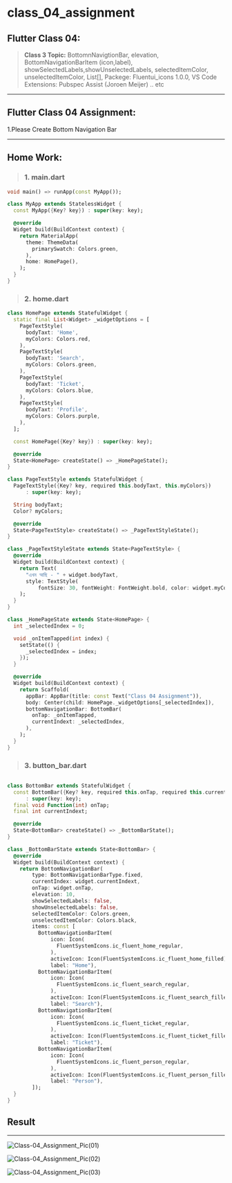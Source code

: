 # class_04_assignment

## Flutter Class 04:

> **Class 3 Topic:** BottomnNavigtionBar, elevation, BottomNavigationBarItem (icon,label), showSelectedLabels,showUnselectedLabels, selectedItemColor, unselectedItemColor, List[], Packege: Fluentui_icons 1.0.0, VS Code Extensions: Pubspec Assist (Joroen Meijer) .. etc

---

## Flutter Class 04 Assignment:

1.Please Create Bottom Navigation Bar

---

## Home Work:

> ### 1. main.dart

```dart
void main() => runApp(const MyApp());

class MyApp extends StatelessWidget {
  const MyApp({Key? key}) : super(key: key);

  @override
  Widget build(BuildContext context) {
    return MaterialApp(
      theme: ThemeData(
        primarySwatch: Colors.green,
      ),
      home: HomePage(),
    );
  }
}
```

> ### 2. home.dart

```dart
class HomePage extends StatefulWidget {
  static final List<Widget> _widgetOptions = [
    PageTextStyle(
      bodyTaxt: 'Home',
      myColors: Colors.red,
    ),
    PageTextStyle(
      bodyTaxt: 'Search',
      myColors: Colors.green,
    ),
    PageTextStyle(
      bodyTaxt: 'Ticket',
      myColors: Colors.blue,
    ),
    PageTextStyle(
      bodyTaxt: 'Profile',
      myColors: Colors.purple,
    ),
  ];

  const HomePage({Key? key}) : super(key: key);

  @override
  State<HomePage> createState() => _HomePageState();
}

class PageTextStyle extends StatefulWidget {
  PageTextStyle({Key? key, required this.bodyTaxt, this.myColors})
      : super(key: key);

  String bodyTaxt;
  Color? myColors;

  @override
  State<PageTextStyle> createState() => _PageTextStyleState();
}

class _PageTextStyleState extends State<PageTextStyle> {
  @override
  Widget build(BuildContext context) {
    return Text(
      "এখন আছি - " + widget.bodyTaxt,
      style: TextStyle(
          fontSize: 30, fontWeight: FontWeight.bold, color: widget.myColors),
    );
  }
}

class _HomePageState extends State<HomePage> {
  int _selectedIndex = 0;

  void _onItemTapped(int index) {
    setState(() {
      _selectedIndex = index;
    });
  }

  @override
  Widget build(BuildContext context) {
    return Scaffold(
      appBar: AppBar(title: const Text("Class 04 Assignment")),
      body: Center(child: HomePage._widgetOptions[_selectedIndex]),
      bottomNavigationBar: BottomBar(
        onTap: _onItemTapped,
        currentIndext: _selectedIndex,
      ),
    );
  }
}
```

> ### 3. button_bar.dart

```dart

class BottomBar extends StatefulWidget {
  const BottomBar({Key? key, required this.onTap, required this.currentIndext})
      : super(key: key);
  final void Function(int) onTap;
  final int currentIndext;

  @override
  State<BottomBar> createState() => _BottomBarState();
}

class _BottomBarState extends State<BottomBar> {
  @override
  Widget build(BuildContext context) {
    return BottomNavigationBar(
        type: BottomNavigationBarType.fixed,
        currentIndex: widget.currentIndext,
        onTap: widget.onTap,
        elevation: 10,
        showSelectedLabels: false,
        showUnselectedLabels: false,
        selectedItemColor: Colors.green,
        unselectedItemColor: Colors.black,
        items: const [
          BottomNavigationBarItem(
              icon: Icon(
                FluentSystemIcons.ic_fluent_home_regular,
              ),
              activeIcon: Icon(FluentSystemIcons.ic_fluent_home_filled),
              label: "Home"),
          BottomNavigationBarItem(
              icon: Icon(
                FluentSystemIcons.ic_fluent_search_regular,
              ),
              activeIcon: Icon(FluentSystemIcons.ic_fluent_search_filled),
              label: "Search"),
          BottomNavigationBarItem(
              icon: Icon(
                FluentSystemIcons.ic_fluent_ticket_regular,
              ),
              activeIcon: Icon(FluentSystemIcons.ic_fluent_ticket_filled),
              label: "Ticket"),
          BottomNavigationBarItem(
              icon: Icon(
                FluentSystemIcons.ic_fluent_person_regular,
              ),
              activeIcon: Icon(FluentSystemIcons.ic_fluent_person_filled),
              label: "Person"),
        ]);
  }
}

```

## Result

---
![Class-04_Assignment_Pic(01)](https://user-images.githubusercontent.com/86506002/188386101-4efe85eb-8f81-417c-9a4e-09d1e8084716.jpg)

![Class-04_Assignment_Pic(02)](https://user-images.githubusercontent.com/86506002/188386377-e71d0338-5c06-4abc-8c02-ecaa9876c857.jpg)

![Class-04_Assignment_Pic(03)](https://user-images.githubusercontent.com/86506002/188386567-a23c29f4-22f0-499a-b6ff-d67da86372c7.jpg)



